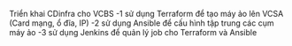 Triển khai CDinfra cho VCBS
-1 sử dụng Terraform để tạo máy ảo lên VCSA (Card mạng, ổ đĩa, IP)
-2 sử dụng Ansible để cấu hình tập trung các cụm máy ảo
-3 sử dụng Jenkins để quản lý job cho Terraform và Ansible